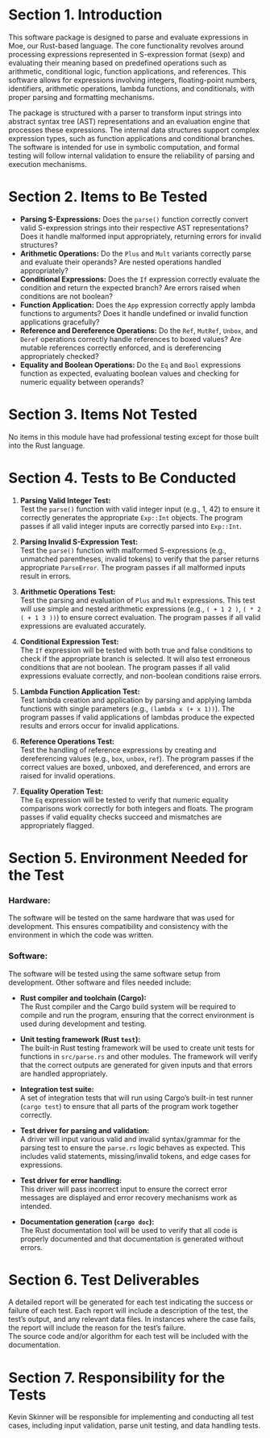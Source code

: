 # Section 1. Introduction

This software package is designed to parse and evaluate expressions in Moe, our Rust-based language. The core functionality revolves around processing expressions represented in S-expression format (sexp) and evaluating their meaning based on predefined operations such as arithmetic, conditional logic, function applications, and references. This software allows for expressions involving integers, floating-point numbers, identifiers, arithmetic operations, lambda functions, and conditionals, with proper parsing and formatting mechanisms.

The package is structured with a parser to transform input strings into abstract syntax tree (AST) representations and an evaluation engine that processes these expressions. The internal data structures support complex expression types, such as function applications and conditional branches. The software is intended for use in symbolic computation, and formal testing will follow internal validation to ensure the reliability of parsing and execution mechanisms.

# Section 2. Items to Be Tested

- **Parsing S-Expressions:** Does the `parse()` function correctly convert valid S-expression strings into their respective AST representations? Does it handle malformed input appropriately, returning errors for invalid structures?
- **Arithmetic Operations:** Do the `Plus` and `Mult` variants correctly parse and evaluate their operands? Are nested operations handled appropriately?
- **Conditional Expressions:** Does the `If` expression correctly evaluate the condition and return the expected branch? Are errors raised when conditions are not boolean?
- **Function Application:** Does the `App` expression correctly apply lambda functions to arguments? Does it handle undefined or invalid function applications gracefully?
- **Reference and Dereference Operations:** Do the `Ref`, `MutRef`, `Unbox`, and `Deref` operations correctly handle references to boxed values? Are mutable references correctly enforced, and is dereferencing appropriately checked?
- **Equality and Boolean Operations:** Do the `Eq` and `Bool` expressions function as expected, evaluating boolean values and checking for numeric equality between operands?

# Section 3. Items Not Tested

No items in this module have had professional testing except for those built into the Rust language.

# Section 4. Tests to Be Conducted

1. **Parsing Valid Integer Test:**  
   Test the `parse()` function with valid integer input (e.g., 1, 42) to ensure it correctly generates the appropriate `Exp::Int` objects. The program passes if all valid integer inputs are correctly parsed into `Exp::Int`.
   
2. **Parsing Invalid S-Expression Test:**  
   Test the `parse()` function with malformed S-expressions (e.g., unmatched parentheses, invalid tokens) to verify that the parser returns appropriate `ParseError`. The program passes if all malformed inputs result in errors.
   
3. **Arithmetic Operations Test:**  
   Test the parsing and evaluation of `Plus` and `Mult` expressions. This test will use simple and nested arithmetic expressions (e.g., `( + 1 2 )`, `( * 2 ( + 1 3 ))`) to ensure correct evaluation. The program passes if all valid expressions are evaluated accurately.
   
4. **Conditional Expression Test:**  
   The `If` expression will be tested with both true and false conditions to check if the appropriate branch is selected. It will also test erroneous conditions that are not boolean. The program passes if all valid expressions evaluate correctly, and non-boolean conditions raise errors.
   
5. **Lambda Function Application Test:**  
   Test lambda creation and application by parsing and applying lambda functions with single parameters (e.g., `(lambda x (+ x 1))`). The program passes if valid applications of lambdas produce the expected results and errors occur for invalid applications.
   
6. **Reference Operations Test:**  
   Test the handling of reference expressions by creating and dereferencing values (e.g., `box`, `unbox`, `ref`). The program passes if the correct values are boxed, unboxed, and dereferenced, and errors are raised for invalid operations.
   
7. **Equality Operation Test:**  
   The `Eq` expression will be tested to verify that numeric equality comparisons work correctly for both integers and floats. The program passes if valid equality checks succeed and mismatches are appropriately flagged.

# Section 5. Environment Needed for the Test

### Hardware:
The software will be tested on the same hardware that was used for development. This ensures compatibility and consistency with the environment in which the code was written.

### Software:
The software will be tested using the same software setup from development. Other software and files needed include:

- **Rust compiler and toolchain (Cargo):**  
  The Rust compiler and the Cargo build system will be required to compile and run the program, ensuring that the correct environment is used during development and testing.

- **Unit testing framework (Rust `test`):**  
  The built-in Rust testing framework will be used to create unit tests for functions in `src/parse.rs` and other modules. The framework will verify that the correct outputs are generated for given inputs and that errors are handled appropriately.

- **Integration test suite:**  
  A set of integration tests that will run using Cargo’s built-in test runner (`cargo test`) to ensure that all parts of the program work together correctly.

- **Test driver for parsing and validation:**  
  A driver will input various valid and invalid syntax/grammar for the parsing test to ensure the `parse.rs` logic behaves as expected. This includes valid statements, missing/invalid tokens, and edge cases for expressions.

- **Test driver for error handling:**  
  This driver will pass incorrect input to ensure the correct error messages are displayed and error recovery mechanisms work as intended.

- **Documentation generation (`cargo doc`):**  
  The Rust documentation tool will be used to verify that all code is properly documented and that documentation is generated without errors.

# Section 6. Test Deliverables

A detailed report will be generated for each test indicating the success or failure of each test. Each report will include a description of the test, the test’s output, and any relevant data files. In instances where the case fails, the report will include the reason for the test’s failure.  
The source code and/or algorithm for each test will be included with the documentation.

# Section 7. Responsibility for the Tests

Kevin Skinner will be responsible for implementing and conducting all test cases, including input validation, parse unit testing, and data handling tests.
